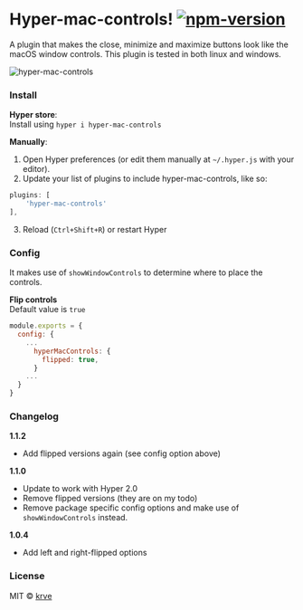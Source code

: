 # Hyper-mac-controls! [![npm-version][npm-badge]][npm-link]

A plugin that makes the close, minimize and maximize buttons look like the macOS window controls. This plugin is tested in both linux and windows.

![hyper-mac-controls][screenshot]

### Install

**Hyper store**:  
Install using `hyper i hyper-mac-controls`

**Manually**:  
1. Open Hyper preferences (or edit them manually at `~/.hyper.js`  with your editor).
2. Update your list of plugins to include hyper-mac-controls, like so:
```javascript
plugins: [
	'hyper-mac-controls'
],
```
3. Reload (`Ctrl+Shift+R`) or restart Hyper

### Config

It makes use of `showWindowControls` to determine where to place the controls.

**Flip controls**  
Default value is `true`

```javascript
module.exports = {
  config: {
    ...
      hyperMacControls: {
        flipped: true,
      }
    ...
  }
}
```

### Changelog
**1.1.2**
- Add flipped versions again (see config option above)

**1.1.0**
- Update to work with Hyper 2.0
- Remove flipped versions (they are on my todo)
- Remove package specific config options and make use of `showWindowControls` instead.

**1.0.4**
- Add left and right-flipped options

### License

MIT © [krve][author]

[screenshot]: https://cloud.githubusercontent.com/assets/5139119/21655977/766986e0-d2bc-11e6-8182-fd48c55c4416.png
[npm-badge]:  https://img.shields.io/npm/v/hyper-mac-controls.svg?style=flat-square
[npm-link]:   https://www.npmjs.com/package/hyper-mac-controls
[author]:     https://github.com/krve
